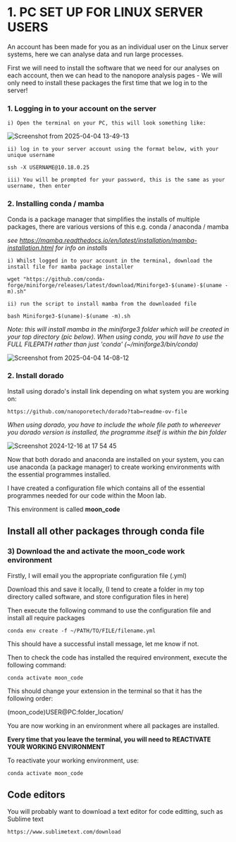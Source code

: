 

# 1. PC SET UP FOR LINUX SERVER USERS

An account has been made for you as an individual user on the Linux server systems, here we can analyse data and run large processes.

First we will need to install the software that we need for our analyses on each account, then we can head to the nanopore analysis pages - We will only need to install these packages the first time that we log in to the server!

### 1. Logging in to your account on the server

    i) Open the terminal on your PC, this will look something like:

![Screenshot from 2025-04-04 13-49-13](https://github.com/user-attachments/assets/bbac7c99-387e-40e8-9c17-92ca8cbd9805)

    ii) log in to your server account using the format below, with your unique username

```
ssh -X USERNAME@10.18.0.25
```

    iii) You will be prompted for your password, this is the same as your username, then enter



### 2. Installing conda / mamba

Conda is a package manager that simplifies the installs of multiple packages, there are various versions of this e.g. conda / anaconda / mamba

*see https://mamba.readthedocs.io/en/latest/installation/mamba-installation.html for info on installs*

    i) Whilst logged in to your account in the terminal, download the install file for mamba package installer

```
wget "https://github.com/conda-forge/miniforge/releases/latest/download/Miniforge3-$(uname)-$(uname -m).sh"
```

    ii) run the script to install mamba from the downloaded file

```
bash Miniforge3-$(uname)-$(uname -m).sh
```
*Note: this will install mamba in the miniforge3 folder which will be created in your top directory (pic below). When using conda, you will have to use the FULL FILEPATH rather than just 'conda' (~/miniforge3/bin/conda)* 

![Screenshot from 2025-04-04 14-08-12](https://github.com/user-attachments/assets/48784b3d-a8f8-4897-b822-118a4481ddc5)






### 2. Install dorado

Install using dorado's install link depending on what system you are working on:

```
https://github.com/nanoporetech/dorado?tab=readme-ov-file
```

*When using dorado, you have to include the whole file path to whereever you dorado version is installed, the programme itself is within the bin folder*

![Screenshot 2024-12-16 at 17 54 45](https://github.com/user-attachments/assets/a5f6f51a-c42f-419c-9ef0-c2b5870004ae)

Now that both dorado and anaconda are installed on your system, you can use anaconda (a package manager) to create working environments with the essential programmes installed.

I have created a configuration file which contains all of the essential programmes needed for our code within the Moon lab.

This environment is called **moon_code**

## Install all other packages through conda file

### 3) Download the and activate the moon_code work environment

Firstly, I will email you the appropriate configuration file (.yml)

Download this and save it locally, (I tend to create a folder in my top directory called software, and store configuration files in here)

Then execute the following command to use the configuration file and install all require packages 

```
conda env create -f ~/PATH/TO/FILE/filename.yml
```

This should have a successful install message, let me know if not.

Then to check the code has installed the required environment, execute the following command:

```
conda activate moon_code
```

This should change your extension in the terminal so that it has the following order:

(moon_code)USER@PC:folder_location/

You are now working in an environment where all packages are installed.

**Every time that you leave the terminal, you will need to REACTIVATE YOUR WORKING ENVIRONMENT**

To reactivate your working environment, use:

```
conda activate moon_code
```


## Code editors

You will probably want to download a text editor for code editting, such as Sublime text

```
https://www.sublimetext.com/download
```
